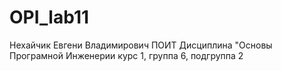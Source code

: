 # OPI_lab11
Нехайчик
Евгени
Владимирович
ПОИТ
Дисциплина "Основы Програмной Инженерии
курс 1, группа 6, подгруппа 2
